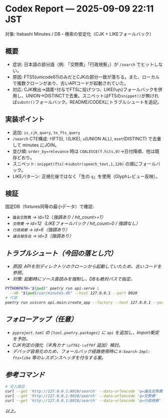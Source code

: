 # Codex Report — 2025-09-09 22:11 JST

対象: Itabashi Minutes / DB・検索の安定化（CJK + LIKEフォールバック）

## 概要
- 症状: 日本語の部分語（例: 「交際費」「行政視察」）が `/search` でヒットしない。
- 原因: FTS5(unicode61)のみだとCJKの部分一致が落ちる。また、ローカルで複数クローンがあり、古いAPIコードが起動されていた。
- 対応: CJK検出→語尾`*`付与でFTSに投げつつ、LIKE(`%q%`)フォールバックを併用し、UNION→DISTINCTで去重。スニペットはFTSの`snippet()`が無ければ`substr()`フォールバック。README/CODEXにトラブルシュートを追記。

## 実装ポイント
- 追加: `is_cjk_query`, `to_fts_query`
- `/search` CTE構成: `f`(FTS), `l`(LIKE), `u`(UNION ALL), `mset`(DISTINCT) で去重して minutes にJOIN。
- 並び順: `order_by=relevance` 時は `COALESCE(f.hits,0)`→日付降順、他は既存どおり。
- スニペット: `snippet(fts)`→`substr(speech_text,1,120)` の順にフォールバック。
- LIKEパターン: 正規化後ではなく「生の `q`」を使用（Glyphレビュー反映）。

## 検証
固定DB（fixtures同等の最小データ）で確認:
- `議会交際費` → id=12（<em>強調あり / hit_count>=1）
- `交際費` → id=12（LIKEフォールバック / hit_count=0 / 強調なし）
- `行政視察` → id=6（強調あり）
- `議会報告会` → id=3（強調あり）

## トラブルシュート（今回の落とし穴）
- 原因: APIを別ディレクトリのクローンから起動していたため、古いコードを参照。
- 対策: 起動時にソース直読みを強制し、DBも絶対パスで指定。
```bash
PYTHONPATH="$(pwd)" poetry run api-serve \
  --db "$(pwd)/var/minutes.db" --host 127.0.0.1 --port 8010
# 代替
poetry run uvicorn api.main:create_app --factory --host 127.0.0.1 --port 8010
```

## フォローアップ（任意）
- `pyproject.toml` の `[tool.poetry.packages]` に `api` を追加し、import衝突を予防。
- CJK判定の強化（半角カナ `\uff61-\uff9f` 追加）検討。
- デバッグ容易化のため、フォールバック経路使用時に `X-Search-Impl: fts+like` 等のレスポンスヘッダを付与する案。

## 参考コマンド
```bash
# 受入確認
curl --get 'http://127.0.0.1:8010/search' --data-urlencode 'q=議会交際費'
curl --get 'http://127.0.0.1:8010/search' --data-urlencode 'q=交際費'
curl --get 'http://127.0.0.1:8010/search' --data-urlencode 'q=行政視察'
```

以上。

